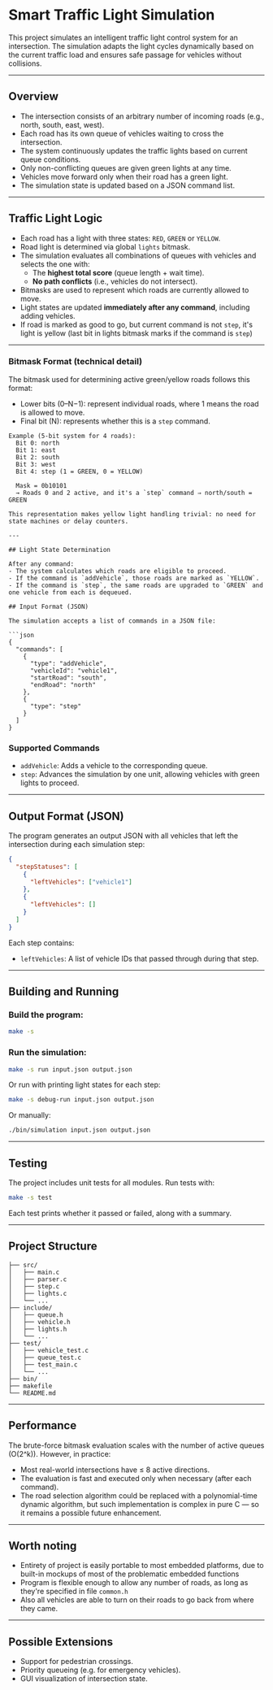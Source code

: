 # Smart Traffic Light Simulation

This project simulates an intelligent traffic light control system for an intersection. The simulation adapts the light cycles dynamically based on the current traffic load and ensures safe passage for vehicles without collisions.

---

## Overview

- The intersection consists of an arbitrary number of incoming roads (e.g., north, south, east, west).
- Each road has its own queue of vehicles waiting to cross the intersection.
- The system continuously updates the traffic lights based on current queue conditions.
- Only non-conflicting queues are given green lights at any time.
- Vehicles move forward only when their road has a green light.
- The simulation state is updated based on a JSON command list.

---

## Traffic Light Logic

- Each road has a light with three states: `RED`, `GREEN` or `YELLOW`.
- Road light is determined via global `lights` bitmask.
- The simulation evaluates all combinations of queues with vehicles and selects the one with:
  - The **highest total score** (queue length + wait time).
  - **No path conflicts** (i.e., vehicles do not intersect).
- Bitmasks are used to represent which roads are currently allowed to move.
- Light states are updated **immediately after any command**, including adding vehicles.
- If road is marked as good to go, but current command is not `step`, it's light is yellow (last bit in lights bitmask marks if the command is `step`)

---

### Bitmask Format (technical detail)

The bitmask used for determining active green/yellow roads follows this format:

- Lower bits (0–N−1): represent individual roads, where 1 means the road is allowed to move.
- Final bit (N): represents whether this is a `step` command.

```text
Example (5-bit system for 4 roads):
  Bit 0: north
  Bit 1: east
  Bit 2: south
  Bit 3: west
  Bit 4: step (1 = GREEN, 0 = YELLOW)

  Mask = 0b10101
  → Roads 0 and 2 active, and it's a `step` command ⇒ north/south = GREEN

This representation makes yellow light handling trivial: no need for state machines or delay counters.

---

## Light State Determination

After any command:
- The system calculates which roads are eligible to proceed.
- If the command is `addVehicle`, those roads are marked as `YELLOW`.
- If the command is `step`, the same roads are upgraded to `GREEN` and one vehicle from each is dequeued.

## Input Format (JSON)

The simulation accepts a list of commands in a JSON file:

```json
{
  "commands": [
    {
      "type": "addVehicle",
      "vehicleId": "vehicle1",
      "startRoad": "south",
      "endRoad": "north"
    },
    {
      "type": "step"
    }
  ]
}
```

### Supported Commands

- `addVehicle`: Adds a vehicle to the corresponding queue.
- `step`: Advances the simulation by one unit, allowing vehicles with green lights to proceed.

---

## Output Format (JSON)

The program generates an output JSON with all vehicles that left the intersection during each simulation step:

```json
{
  "stepStatuses": [
    {
      "leftVehicles": ["vehicle1"]
    },
    {
      "leftVehicles": []
    }
  ]
}
```

Each step contains:
- `leftVehicles`: A list of vehicle IDs that passed through during that step.

---

## Building and Running

### Build the program:

```bash
make -s
```

### Run the simulation:

```bash
make -s run input.json output.json
```

Or run with printing light states for each step:

```bash
make -s debug-run input.json output.json
```

Or manually:

```bash
./bin/simulation input.json output.json
```

---

## Testing

The project includes unit tests for all modules. Run tests with:

```bash
make -s test
```

Each test prints whether it passed or failed, along with a summary.

---

## Project Structure

```
├── src/
│   ├── main.c
│   ├── parser.c
│   ├── step.c
│   ├── lights.c
│   └── ...
├── include/
│   ├── queue.h
│   ├── vehicle.h
│   ├── lights.h
│   └── ...
├── test/
│   ├── vehicle_test.c
│   ├── queue_test.c
│   ├── test_main.c
│   └── ...
├── bin/
├── makefile
└── README.md
```

---
## Performance

The brute-force bitmask evaluation scales with the number of active queues (O(2^k)). However, in practice:

- Most real-world intersections have ≤ 8 active directions.
- The evaluation is fast and executed only when necessary (after each command).
- The road selection algorithm could be replaced with a polynomial-time dynamic algorithm, but such implementation is complex in pure C — so it remains a possible future enhancement.

---

## Worth noting

- Entirety of project is easily portable to most embedded platforms, due to built-in mockups of most of the problematic embedded functions
- Program is flexible enough to allow any number of roads, as long as they're specified in file `common.h`
- Also all vehicles are able to turn on their roads to go back from where they came.

---

## Possible Extensions

- Support for pedestrian crossings.
- Priority queueing (e.g. for emergency vehicles).
- GUI visualization of intersection state.
